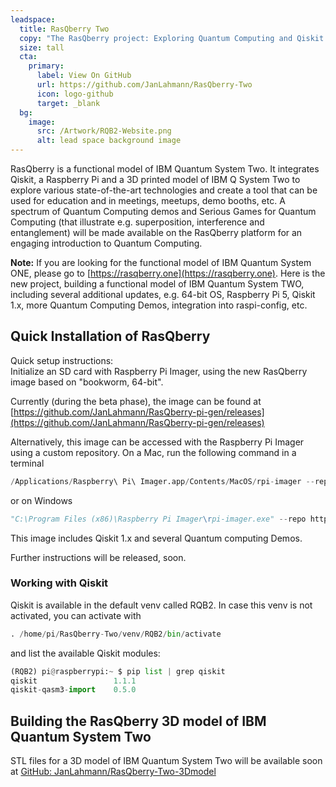 ```yaml
---
leadspace:
  title: RasQberry Two
  copy: "The RasQberry project: Exploring Quantum Computing and Qiskit with a Raspberry Pi and a 3D Printer - or: Building a Functional Model of a Quantum Computer at Home"
  size: tall
  cta:
    primary:
      label: View On GitHub
      url: https://github.com/JanLahmann/RasQberry-Two
      icon: logo-github
      target: _blank
  bg:
    image:
      src: /Artwork/RQB2-Website.png
      alt: lead space background image
---
```


RasQberry is a functional model of IBM Quantum System Two. It integrates Qiskit, a Raspberry Pi and a 3D printed model of IBM Q System Two to explore various state-of-the-art technologies and create a tool that can be used for education and in meetings, meetups, demo booths, etc. A spectrum of Quantum Computing demos and Serious Games for Quantum Computing (that illustrate e.g. superposition, interference and entanglement) will be made available on the RasQberry platform for an engaging introduction to Quantum Computing.

**Note:** If you are looking for the functional model of IBM Quantum System ONE, please go to [https://rasqberry.one](https://rasqberry.one). Here is the new project, building a functional model of IBM Quantum System TWO, including several additional updates, e.g. 64-bit OS, Raspberry Pi 5, Qiskit 1.x, more Quantum Computing Demos, integration into raspi-config, etc.

## Quick Installation of RasQberry

Quick setup instructions:<br/>
Initialize an SD card with Raspberry Pi Imager, using the new RasQberry image based on "bookworm, 64-bit".

Currently (during the beta phase), the image can be found at [https://github.com/JanLahmann/RasQberry-pi-gen/releases](https://github.com/JanLahmann/RasQberry-pi-gen/releases)

Alternatively, this image can be accessed with the Raspberry Pi Imager using a custom repository. On a Mac, run the following command in a terminal

```python
/Applications/Raspberry\ Pi\ Imager.app/Contents/MacOS/rpi-imager --repo https://RasQberry.org/RQB-images.json
```

or on Windows

```python
"C:\Program Files (x86)\Raspberry Pi Imager\rpi-imager.exe" --repo https://RasQberry.org/RQB-images.json
```

This image includes Qiskit 1.x and several Quantum computing Demos.

Further instructions will be released, soon.

### Working with Qiskit

Qiskit is available in the default venv called RQB2. In case this venv is not activated, you can activate with

```python
. /home/pi/RasQberry-Two/venv/RQB2/bin/activate
```

and list the available Qiskit modules:

```python
(RQB2) pi@raspberrypi:~ $ pip list | grep qiskit
qiskit                 1.1.1
qiskit-qasm3-import    0.5.0
```

## Building the RasQberry 3D model of IBM Quantum System Two

STL files for a 3D model of IBM Quantum System Two will be available soon at [GitHub: JanLahmann/RasQberry-Two-3Dmodel](https://github.com/JanLahmann/RasQberry-Two-3Dmodel)
